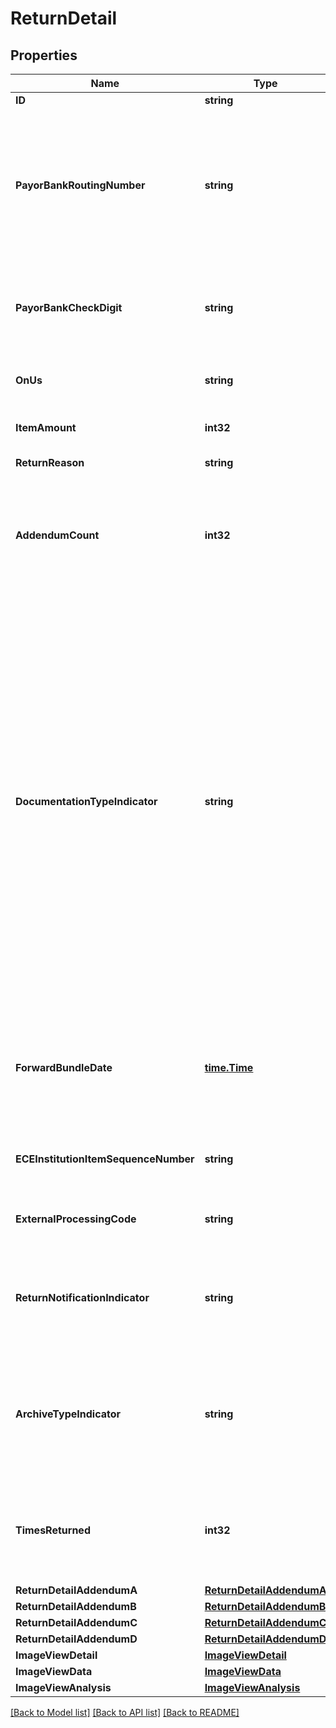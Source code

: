 # ReturnDetail

## Properties

Name | Type | Description | Notes
------------ | ------------- | ------------- | -------------
**ID** | **string** | CheckDetail ID | [optional] 
**PayorBankRoutingNumber** | **string** | PayorBankRoutingNumber identifies a number that identifies the institution by or through which the item is payable. Must be a valid routing and transit number issued by the ABA’s Routing Number Registrar. Shall represent the first 8 digits of a 9-digit routing number or 8 numeric digits of a 4 dash 4 routing number. A valid routing number consists of 2 fields: the eight- digit Payor Bank Routing Number  and the one-digit Payor Bank Routing Number Check Digit.  | [optional] 
**PayorBankCheckDigit** | **string** | PayorBankCheckDigit identifies a digit representing the routing number check digit.  The combination of Payor Bank Routing Number and payor Bank Routing Number Check Digit must be a mod-checked routing number with a valid check digit.  | [optional] 
**OnUs** | **string** | OnUs identifies data specified by the payor bank. On-Us data usually consists of the payor’s account number, a serial number or transaction code, or both. | [optional] 
**ItemAmount** | **int32** | Amount identifies the amount of the check.  All amounts fields have two implied decimal points. e.g., 100000 is $1,000.00 | [optional] 
**ReturnReason** | **string** | ReturnReason is a code that indicates the reason for non-payment. | [optional] 
**AddendumCount** | **int32** | AddendumCount is a number of Check Detail Record Addenda to follow. This represents the number of CheckDetailAddendumA, CheckDetailAddendumB and CheckDetailAddendumC types.  It matches the total number of addendum records associated with this item. The standard supports up to 99 addendum records. | [optional] 
**DocumentationTypeIndicator** | **string** | DocumentationTypeIndicator identifies a code that indicates the type of documentation that supports the check record.  This field is superseded by the Cash Letter Documentation Type Indicator in the Cash Letter Header Record for all Defined Values except ‘Z’ Not Same Type. In the case of Defined Value of ‘Z’, the Documentation Type Indicator in this record takes precedent.  Shall be present when Cash Letter Documentation Type Indicator in the Cash Letter Header Record is Defined Value of ‘Z’.  * &#x60;A&#x60; - No image provided, paper provided separately * &#x60;B&#x60; - No image provided, paper provided separately, image upon request * &#x60;C&#x60; - Image provided separately, no paper provided * &#x60;D&#x60; - Image provided separately, no paper provided, image upon request * &#x60;E&#x60; - Image and paper provided separately * &#x60;F&#x60; - Image and paper provided separately, image upon request * &#x60;G&#x60; - Image included, no paper provided * &#x60;H&#x60; - Image included, no paper provided, image upon request * &#x60;I&#x60; - Image included, paper provided separately * &#x60;J&#x60; - Image included, paper provided separately, image upon request * &#x60;K&#x60; - No image provided, no paper provided * &#x60;L&#x60; - No image provided, no paper provided, image upon request * &#x60;M&#x60; - No image provided, Electronic Check provided separately  | [optional] 
**ForwardBundleDate** | [**time.Time**](time.Time.md) | ForwardBundleDate represents for electronic check exchange items, the year, month, and day that designates the business date of the original forward bundle. This data is transferred from the BundleHeader BundleBusinessDate.  For items presented in paper cash letters, the year, month, and day that the cash letter was created. | [optional] 
**ECEInstitutionItemSequenceNumber** | **string** | ECEInstitutionItemSequenceNumber identifies a number assigned by the institution that creates the CheckDetail. Field must contain a numeric value. It cannot be all blanks. | [optional] 
**ExternalProcessingCode** | **string** | ExternalProcessingCode identifies a code used for special purposes as authorized by the Accredited Standards Committee X9. Also known as Position 44. | [optional] 
**ReturnNotificationIndicator** | **string** | ReturnNotificationIndicator is a code that identifies the type of notification. The CashLetterHeader.CollectionTypeIndicator and the BundleHeader.CollectionTypeIndicator when equal 05 or 06 takes precedence over this field.  * &#x60;1&#x60; - Preliminary notification * &#x60;2&#x60; - Final notification  | [optional] 
**ArchiveTypeIndicator** | **string** | ArchiveTypeIndicator is a code that indicates the type of archive that supports this CheckDetail. Access method, availability and time-frames shall be defined by clearing arrangements. * &#x60;A&#x60; - Microfilm * &#x60;B&#x60; - Image * &#x60;C&#x60; - Paper * &#x60;D&#x60; - Microfilm and image * &#x60;E&#x60; - Microfilm and paper * &#x60;F&#x60; - Image and paper * &#x60;G&#x60; - Microfilm, image and paper * &#x60;H&#x60; - Electronic Check Instrument * &#x60;I&#x60; - None  | [optional] 
**TimesReturned** | **int32** | TimesReturned is code used to indicate the number of times the paying bank has returned this item.  * &#x60;0&#x60; - The item has been returned an unknown number of times * &#x60;1&#x60; - The item has been returned once * &#x60;2&#x60; - The item has been returned twice * &#x60;3&#x60; - The item has been returned three times  | [optional] 
**ReturnDetailAddendumA** | [**ReturnDetailAddendumA**](ReturnDetailAddendumA.md) |  | [optional] 
**ReturnDetailAddendumB** | [**ReturnDetailAddendumB**](ReturnDetailAddendumB.md) |  | [optional] 
**ReturnDetailAddendumC** | [**ReturnDetailAddendumC**](ReturnDetailAddendumC.md) |  | [optional] 
**ReturnDetailAddendumD** | [**ReturnDetailAddendumD**](ReturnDetailAddendumD.md) |  | [optional] 
**ImageViewDetail** | [**ImageViewDetail**](ImageViewDetail.md) |  | [optional] 
**ImageViewData** | [**ImageViewData**](ImageViewData.md) |  | [optional] 
**ImageViewAnalysis** | [**ImageViewAnalysis**](ImageViewAnalysis.md) |  | [optional] 

[[Back to Model list]](../README.md#documentation-for-models) [[Back to API list]](../README.md#documentation-for-api-endpoints) [[Back to README]](../README.md)


